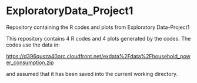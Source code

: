 # ExploratoryData_Project1
Repository containing the R codes and plots from Exploratory Data-Project1

This repository contains 4 R codes and 4 plots generated by the codes. The codes use the data in: 

https://d396qusza40orc.cloudfront.net/exdata%2Fdata%2Fhousehold_power_consumption.zip 

and assumed that it has been saved into the current working directory.
